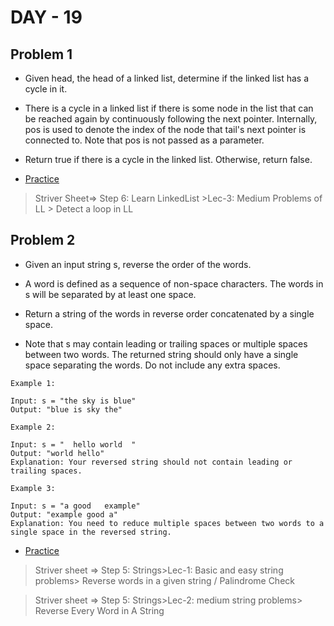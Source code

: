 # DAY - 19

## Problem 1
- Given head, the head of a linked list, determine if the linked list has a cycle in it.

- There is a cycle in a linked list if there is some node in the list that can be reached again by continuously following the next pointer. Internally, pos is used to denote the index of the node that tail's next pointer is connected to. Note that pos is not passed as a parameter.

- Return true if there is a cycle in the linked list. Otherwise, return false.

- [Practice](https://leetcode.com/problems/linked-list-cycle/description/)

> Striver Sheet=> Step 6: Learn LinkedList >Lec-3: Medium Problems of LL > Detect a loop in LL

## Problem 2
- Given an input string s, reverse the order of the words.

- A word is defined as a sequence of non-space characters. The words in s will be separated by at least one space.

- Return a string of the words in reverse order concatenated by a single space.

- Note that s may contain leading or trailing spaces or multiple spaces between two words. The returned string should only have a single space separating the words. Do not include any extra spaces.

```
Example 1:

Input: s = "the sky is blue"
Output: "blue is sky the"

Example 2:

Input: s = "  hello world  "
Output: "world hello"
Explanation: Your reversed string should not contain leading or trailing spaces.

Example 3:

Input: s = "a good   example"
Output: "example good a"
Explanation: You need to reduce multiple spaces between two words to a single space in the reversed string.
```
- [Practice](https://leetcode.com/problems/reverse-words-in-a-string/description/)

> Striver sheet => Step 5: Strings>Lec-1: Basic and easy string problems> Reverse words in a given string / Palindrome Check

> Striver sheet => Step 5: Strings>Lec-2: medium string problems> Reverse Every Word in A String

